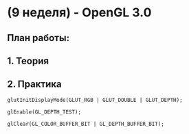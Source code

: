 # (9 неделя) - OpenGL 3.0



## План работы: 

## 1. Теория

## 2. Практика

	glutInitDisplayMode(GLUT_RGB | GLUT_DOUBLE | GLUT_DEPTH);
	
	glEnable(GL_DEPTH_TEST);
	
	glClear(GL_COLOR_BUFFER_BIT | GL_DEPTH_BUFFER_BIT);